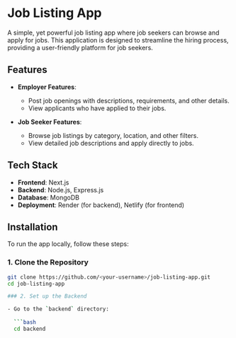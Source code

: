 # Job Listing App

A simple, yet powerful job listing app where job seekers can browse and apply for jobs. This application is designed to streamline the hiring process, providing a user-friendly platform for job seekers.

## Features

- **Employer Features**:
  - Post job openings with descriptions, requirements, and other details.
  - View applicants who have applied to their jobs.
  
- **Job Seeker Features**:
  - Browse job listings by category, location, and other filters.
  - View detailed job descriptions and apply directly to jobs.


## Tech Stack

- **Frontend**: Next.js
- **Backend**: Node.js, Express.js
- **Database**: MongoDB
- **Deployment**: Render (for backend), Netlify (for frontend)

## Installation

To run the app locally, follow these steps:

### 1. Clone the Repository

```bash
git clone https://github.com/<your-username>/job-listing-app.git
cd job-listing-app

### 2. Set up the Backend

- Go to the `backend` directory:
  
  ```bash
  cd backend
